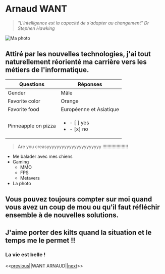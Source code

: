 # Arnaud WANT
> *"L'intelligence est la capacité de s'adapter au changement" Dr Stephen Hawking*

![Ma photo](https://media-exp1.licdn.com/dms/image/C4E35AQHTJo_hp5tZtg/profile-framedphoto-shrink_200_200/0/1609758664093?e=1610193600&v=beta&t=VUJreky2wug0BpjTBuz2Zl565IbX20DgP2rGvQ8AZnA)

## Attiré par les nouvelles technologies, j'ai tout naturellement réorienté ma carrière vers les métiers de l'informatique. 

Questions | Réponses
------------ | -------------
Gender | Mâle
Favorite color | Orange
Favorite food | Européenne et Asiatique
| Pinneapple on pizza | <ul><li>- [ ] yes</li><li>- [x] no</li></ul> | 
> Are you creasyyyyyyyyyyyyyyyyyyyyyy !!!!!!!!!!!!!!!!!!!!

* Me balader avec mes chiens
* Gaming
  * MMO
  * FPS
  * Metavers
* La photo

## Vous pouvez toujours compter sur moi quand vous avez un coup de mou ou qu'il faut réfléchir ensemble à de nouvelles solutions. 

## J'aime porter des kilts quand la situation et le temps me le permet !!

### La vie est belle !

<<[previous]()||WANT ARNAUD||[next]()>>